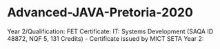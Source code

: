# Advanced-JAVA-Pretoria-2020
Year 2/Qualification: FET Certificate: IT: Systems Development (SAQA ID 48872, NQF 5, 131 Credits) - Certificate issued by MICT SETA Year 2:
